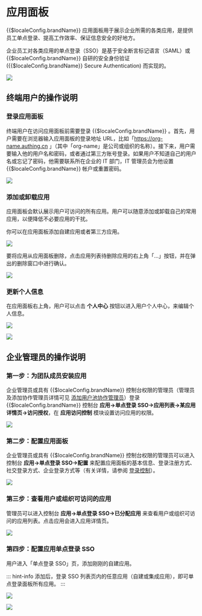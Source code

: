 # 应用面板

<LastUpdated/>

{{$localeConfig.brandName}} 应用面板用于展示企业所需的各类应用，是提供员工单点登录、提高工作效率、保证信息安全的好地方。

企业员工对各类应用的单点登录（SSO）是基于安全断言标记语言（SAML）或 {{$localeConfig.brandName}} 自研的安全身份验证 ({{$localeConfig.brandName}}  Secure Authentication) 而实现的。

![](~@imagesZhCn/guides/dashboard/app-panel.png)

## 终端用户的操作说明

### 登录应用面板
终端用户在访问应用面板前需要登录 {{$localeConfig.brandName}}  。首先，用户需要在浏览器输入应用面板的登录地址 URL，比如「https://org-name.authing.cn 」（其中「org-name」是公司或组织的名称）。接下来，用户需要输入他的用户名和密码，或者通过第三方账号登录。如果用户不知道自己的用户名或忘记了密码，他需要联系所在企业的 IT 部门，IT 管理员会为他设置 {{$localeConfig.brandName}}  帐户或重置密码。

![](~@imagesZhCn/guides/dashboard/app-panel2.png)

### 添加或卸载应用
应用面板会默认展示用户可访问的所有应用。用户可以随意添加或卸载自己的常用应用，以便降低不必要应用的干扰。

你可以在应用面板添加自建应用或者第三方应用。

![](~@imagesZhCn/guides/dashboard/app-panel3.png)

要将应用从应用面板删除，点击应用列表待删除应用的右上角「...」按钮，并在弹出的删除窗口中进行确认。

![](~@imagesZhCn/guides/dashboard/app-panel4.png)

### 更新个人信息

在应用面板右上角，用户可以点击 **个人中心** 按钮以进入用户个人中心，来编辑个人信息。

![](~@imagesZhCn/guides/dashboard/app-panel5.png)

![](~@imagesZhCn/guides/dashboard/app-panel6.png)
## 企业管理员的操作说明

### 第一步：为团队成员安装应用
企业管理员或具有 {{$localeConfig.brandName}}  控制台权限的管理员（管理员及添加协作管理员详情可见 [添加用户池协作管理员](/guides/userpool-config/collaboration-adminstrator.md)）登录 {{$localeConfig.brandName}} 控制台 **应用->单点登录 SSO->应用列表->某应用详情页->访问授权**，在 **应用访问控制** 模块设置访问应用的权限。

![](~@imagesZhCn/guides/dashboard/app-panel7.png)

### 第二步：配置应用面板

企业管理员或具有 {{$localeConfig.brandName}} 控制台权限的管理员可以进入控制台 **应用->单点登录 SSO->配置** 来配置应用面板的基本信息、登录注册方式、社交登录方式、企业登录方式等（有关详情，请参阅 [登录控制](/guides/app-new/create-app/login-control.html)）。

![](~@imagesZhCn/guides/dashboard/app-panel8.png)

### 第三步：查看用户或组织可访问的应用

管理员可以进入控制台 **应用->单点登录 SSO->已分配应用** 来查看用户或组织可访问的应用列表。点击应用会进入应用详情页。

![](~@imagesZhCn/guides/dashboard/app-panel9.png)

### 第四步：配置应用单点登录 SSO

用户进入「单点登录 SSO」页，添加刚刚的自建应用。

::: hint-info
添加后，登录 SSO 列表页内的任意应用（自建或集成应用），即可单点登录面板所有应用。
:::

![](~@imagesZhCn/guides/dashboard/app-panel3.png)

![](~@imagesZhCn/guides/dashboard/add-created-app-to-sso.png)